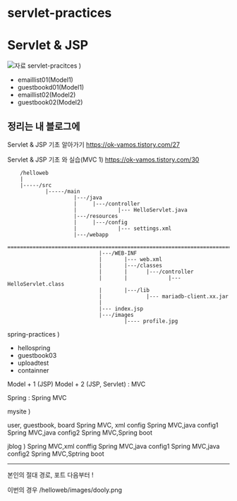 # servlet-practices
# Servlet & JSP
![자료](./user/자료001.jpg "자료")
servlet-pracitces ) 
- emaillist01(Model1)
- guestbookd01(Model1)
- emaillist02(Model2)
- guestbook02(Model2)

## 정리는 내 블로그에 
Servlet & JSP 기초 알아가기 https://ok-vamos.tistory.com/27

Servlet & JSP 기초 와 실습(MVC 1) https://ok-vamos.tistory.com/30


```
	/helloweb
    |
    |-----/src
            |-----/main
                     |---/java
                     |     |---/controller
                     |             |--- HelloServlet.java
                     |---/resources
                     |     |---/config
                     |             |--- settings.xml
                     |---/webapp
	=======================================================================
                             |---/WEB-INF
                             |       |--- web.xml
                             |       |---/classes
                             |       |      |---/controller
                             |       |             |--- HelloServlet.class
                             |       |---/lib
                             |              |--- mariadb-client.xx.jar
                             |
                             |--- index.jsp
                             |---/images
                                     |---- profile.jpg

```





spring-practices )
- hellospring
- guestbook03
- uploadtest
- containner

Model + 1 (JSP)
Model + 2 (JSP, Servlet) : MVC

Spring : Spring MVC


mysite )

user, guestbook, board
Spring MVC, xml config
Spring MVC,java config1
Spring MVC,java config2
Spring MVC,Spring boot


jblog ) 
Spring MVC,xml conffig
Spring MVC,java config1
Spring MVC,java config2
Spring MVC,Sptring boot

---


본인의 절대 경로, 포트 다음부터 !

이번의 경우 /helloweb/images/dooly.png


